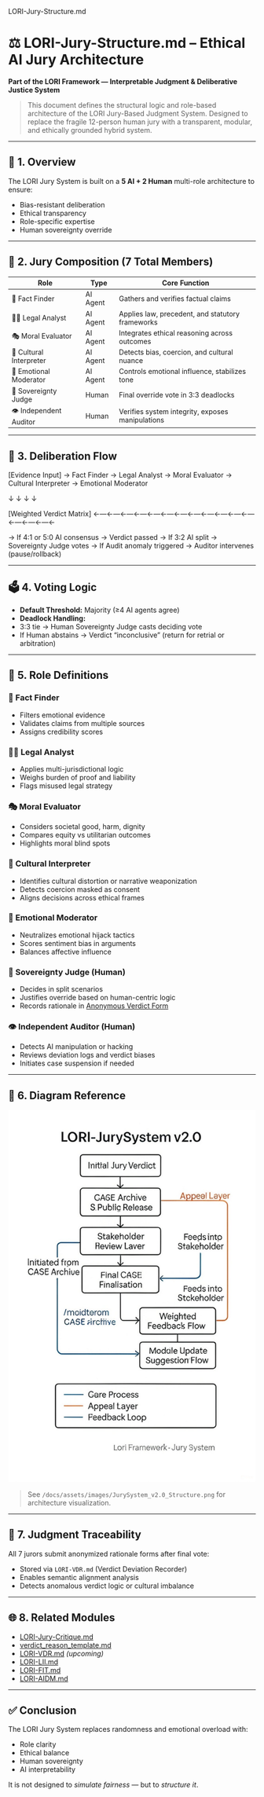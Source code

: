LORI-Jury-Structure.md 



# ⚖️ LORI-Jury-Structure.md – Ethical AI Jury Architecture

**Part of the LORI Framework — Interpretable Judgment & Deliberative Justice System**

> This document defines the structural logic and role-based architecture of the LORI Jury-Based Judgment System.
> Designed to replace the fragile 12-person human jury with a transparent, modular, and ethically grounded hybrid system.

---

## 🧩 1. Overview

The LORI Jury System is built on a **5 AI + 2 Human** multi-role architecture to ensure:

- Bias-resistant deliberation
- Ethical transparency
- Role-specific expertise
- Human sovereignty override

---

## 👥 2. Jury Composition (7 Total Members)

| Role | Type | Core Function |
|-----------------------|-----------|-------------------------------------------------------|
| 🧾 Fact Finder | AI Agent | Gathers and verifies factual claims |
| 🧑‍⚖️ Legal Analyst | AI Agent | Applies law, precedent, and statutory frameworks |
| 🎭 Moral Evaluator | AI Agent | Integrates ethical reasoning across outcomes |
| 🧬 Cultural Interpreter | AI Agent | Detects bias, coercion, and cultural nuance |
| 💠 Emotional Moderator | AI Agent | Controls emotional influence, stabilizes tone |
| 👤 Sovereignty Judge | Human | Final override vote in 3:3 deadlocks |
| 👁️ Independent Auditor | Human | Verifies system integrity, exposes manipulations |

---

## 🔁 3. Deliberation Flow

[Evidence Input] → Fact Finder → Legal Analyst → Moral Evaluator → Cultural Interpreter → Emotional Moderator

↓                          ↓                         ↓                          ↓

[Weighted Verdict Matrix] ←—←—←—←—←—←—←—←—←—←—←—←—←—←—←—←



→ If 4:1 or 5:0 AI consensus → Verdict passed
→ If 3:2 AI split → Sovereignty Judge votes
→ If Audit anomaly triggered → Auditor intervenes (pause/rollback)

---

## 🗳️ 4. Voting Logic

- **Default Threshold:** Majority (≥4 AI agents agree)
- **Deadlock Handling:**
- 3:3 tie → Human Sovereignty Judge casts deciding vote
- If Human abstains → Verdict “inconclusive” (return for retrial or arbitration)

---

## 🧠 5. Role Definitions

### 🧾 Fact Finder
- Filters emotional evidence
- Validates claims from multiple sources
- Assigns credibility scores

### 🧑‍⚖️ Legal Analyst
- Applies multi-jurisdictional logic
- Weighs burden of proof and liability
- Flags misused legal strategy

### 🎭 Moral Evaluator
- Considers societal good, harm, dignity
- Compares equity vs utilitarian outcomes
- Highlights moral blind spots

### 🧬 Cultural Interpreter
- Identifies cultural distortion or narrative weaponization
- Detects coercion masked as consent
- Aligns decisions across ethical frames

### 💠 Emotional Moderator
- Neutralizes emotional hijack tactics
- Scores sentiment bias in arguments
- Balances affective influence

### 👤 Sovereignty Judge (Human)
- Decides in split scenarios
- Justifies override based on human-centric logic
- Records rationale in [Anonymous Verdict Form](../../../template/verdict_reason_template.md)

### 👁️ Independent Auditor (Human)
- Detects AI manipulation or hacking
- Reviews deviation logs and verdict biases
- Initiates case suspension if needed

---

## 📐 6. Diagram Reference

![JurySystem_v2.0_Structure](../assets/images/JurySystem_v2.0_Structure.png)

> See `/docs/assets/images/JurySystem_v2.0_Structure.png` for architecture visualization.

---

## 🔎 7. Judgment Traceability

All 7 jurors submit anonymized rationale forms after final vote:

- Stored via `LORI-VDR.md` (Verdict Deviation Recorder)
- Enables semantic alignment analysis
- Detects anomalous verdict logic or cultural imbalance

---

## 🌐 8. Related Modules

- [LORI-Jury-Critique.md](./LORI-Jury-Critique.md)
- [verdict_reason_template.md](../templates/verdict_reason_template.md)
- [LORI-VDR.md](./LORI-VDR.md) *(upcoming)*
- [LORI-LII.md](./LORI-LII.md)
- [LORI-FIT.md](./LORI-FIT.md)
- [LORI-AIDM.md](./LORI-AIDM.md)

---

## ✅ Conclusion

The LORI Jury System replaces randomness and emotional overload with:
- Role clarity
- Ethical balance
- Human sovereignty
- AI interpretability

It is not designed to *simulate fairness* — but to *structure it*.









